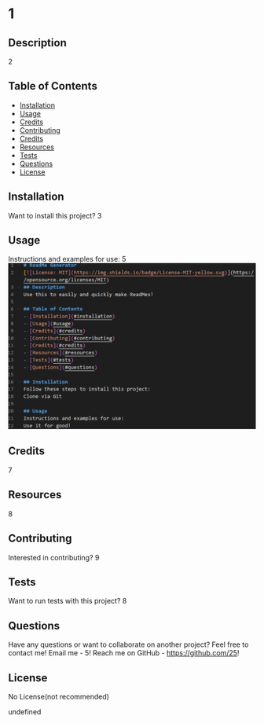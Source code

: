# 1   

## Description
2

## Table of Contents
- [Installation](#installation)
- [Usage](#usage)
- [Credits](#credits)
- [Contributing](#contributing)
- [Credits](#credits)
- [Resources](#resources)
- [Tests](#tests)
- [Questions](#questions)
- [License](#license)

## Installation
Want to install this project?
3

## Usage
Instructions and examples for use:
5
![Project mock-up image.](./assets/screenshot.png)

## Credits
7

## Resources
8

## Contributing
Interested in contributing?
9

## Tests
Want to run tests with this project?
 8

## Questions 
Have any questions or want to collaborate on another project? 
Feel free to contact me!
Email me - 5!
Reach me on GitHub - https://github.com/25!

## License
No License(not recommended)


undefined
